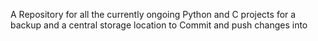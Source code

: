 A Repository for all the currently ongoing Python and C projects for a backup and a central storage location to Commit and push changes into 
